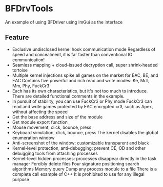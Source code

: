 # BFDrvTools

An example of using BFDriver using ImGui as the interface

## Feature
* Exclusive undisclosed kernel hook communication mode Regardless of speed and concealment, it is far faster than conventional IO communication!
* Seamless mapping + cloud-issued decryption call, super shrink-headed tortoise
* Multiple kernel injections spike all games on the market for EAC, BE, and EAC
Contains five powerful and rich read and write modes: Ke, Mdl, Mm, Phy, FuckCr3
* Each has its own characteristics, but it's not too much to introduce. There are detailed functional comments in the example.
* In pursuit of stability, you can use FuckCr3 or Phy mode
FuckCr3 can read and write games protected by EAC encrypted cr3, such as Apex, without affecting the speed
* Get the base address and size of the module
* Get module export function
* Mouse movement, click, bounce, press
* Keyboard simulation, click, bounce, press
The kernel disables the global enumeration window
* Anti-screenshot of the window: customizable transparent and black
* Kernel-level protection, anti-debugging: prevent CE, OD and other debugging tools from attaching processes
* Kernel-level hidden processes: processes disappear directly in the task manager
Forcibly delete files
Four signature positioning search algorithms
Memory query
Dump any process module to a file
There is a complete call example of C++
It is prohibited to use for any illegal purpose
